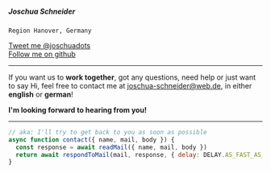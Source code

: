 ##### Joschua Schneider

`Region Hanover, Germany`

[Tweet me @joschuadots](https://twitter.com/joschuadots)  
[Follow me on github](https://github.com/JoschuaSchneider)

---

If you want us to **work together**, got any questions, need help or just want to say Hi,
feel free to contact me at <joschua-schneider@web.de>, in either **english** or **german**!

**I'm looking forward to hearing from you!**

---

```javascript
// aka: I'll try to get back to you as soon as possible
async function contact({ name, mail, body }) {
  const response = await readMail({ name, mail, body })
  return await respondToMail(mail, response, { delay: DELAY.AS_FAST_AS_POSSIBLE })
}
```
